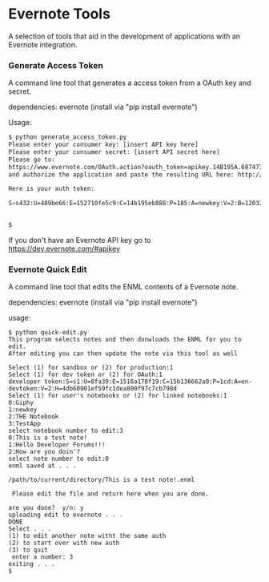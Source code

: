 # Evernote Tools
A selection of tools that aid in the development of applications with an Evernote integration.

### Generate Access Token
A command line tool that generates a access token from a OAuth key and secret.

dependencies: evernote (install via "pip install evernote")

Usage:
```bash
$ python generate_access_token.py
Please enter your consumer key: [insert API key here]
Please enter your consumer secret: [insert API secret here]
Please go to:
https://www.evernote.com/OAuth.action?oauth_token=apikey.14B195A.68747370FA2A2F6C6F63616C686F7374.865B60E2A99D2BB650CEC75448ED330D
and authorize the application and paste the resulting URL here: http://localhost/?oauth_token=newkey.14B195E825A.687474703A2F2F6C6F63616C686F7374.865B60E2A99D2BB650CEC75448ED330D&oauth_verifier=7989D3B877358338CF417ECB7CBCDA0529&sandbox_lnb=false

Here is your auth token:

S=s432:U=489be66:E=152710fe5c9:C=14b195eb888:P=185:A=newkey:V=2:B=1203276a-214e-4164-197a-113b082fd17f:H=934418f99d2d293f7e05637b4d621510


$
```

If you don't have an Evernote API key go to https://dev.evernote.com/#apikey

### Evernote Quick Edit
A command line tool that edits the ENML contents of a Evernote note.

dependencies: evernote (install via "pip install evernote")

usage:
```
$ python quick-edit.py
This program selects notes and then donwloads the ENML for you to edit.
After editing you can then update the note via this tool as well

Select (1) for sandbox or (2) for production:1
Select (1) for dev token or (2) for OAuth:1
developer token:S=s1:U=8fa39:E=1516a178f19:C=15b136662a0:P=1cd:A=en-devtoken:V=2:H=4db60901ef59fc1dea800f97c7cb798d
Select (1) for user's notebooks or (2) for linked notebooks:1
0:Giphy
1:newkey
2:THE Notebook
3:TestApp
select notebook number to edit:3
0:This is a test note!
1:Hello Developer Forums!!!
2:How are you doin'?
select note number to edit:0
enml saved at . . .

/path/to/current/directory/This is a test note!.enml

 Please edit the file and return here when you are done.

are you done?  y/n: y
uploading edit to evernote . . .
DONE
Select . . .
(1) to edit another note witht the same auth
(2) to start over with new auth
(3) to quit
 enter a number: 3
exiting . . .
$
```
